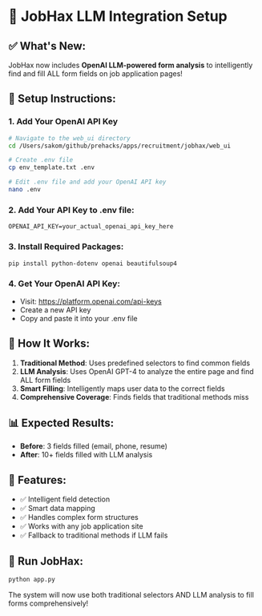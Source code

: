 # 🤖 JobHax LLM Integration Setup

## ✅ **What's New:**
JobHax now includes **OpenAI LLM-powered form analysis** to intelligently find and fill ALL form fields on job application pages!

## 🚀 **Setup Instructions:**

### 1. **Add Your OpenAI API Key**
```bash
# Navigate to the web_ui directory
cd /Users/sakom/github/prehacks/apps/recruitment/jobhax/web_ui

# Create .env file
cp env_template.txt .env

# Edit .env file and add your OpenAI API key
nano .env
```

### 2. **Add Your API Key to .env file:**
```
OPENAI_API_KEY=your_actual_openai_api_key_here
```

### 3. **Install Required Packages:**
```bash
pip install python-dotenv openai beautifulsoup4
```

### 4. **Get Your OpenAI API Key:**
- Visit: https://platform.openai.com/api-keys
- Create a new API key
- Copy and paste it into your .env file

## 🎯 **How It Works:**

1. **Traditional Method**: Uses predefined selectors to find common fields
2. **LLM Analysis**: Uses OpenAI GPT-4 to analyze the entire page and find ALL form fields
3. **Smart Filling**: Intelligently maps user data to the correct fields
4. **Comprehensive Coverage**: Finds fields that traditional methods miss

## 📊 **Expected Results:**
- **Before**: 3 fields filled (email, phone, resume)
- **After**: 10+ fields filled with LLM analysis

## 🔧 **Features:**
- ✅ Intelligent field detection
- ✅ Smart data mapping
- ✅ Handles complex form structures
- ✅ Works with any job application site
- ✅ Fallback to traditional methods if LLM fails

## 🚀 **Run JobHax:**
```bash
python app.py
```

The system will now use both traditional selectors AND LLM analysis to fill forms comprehensively!

